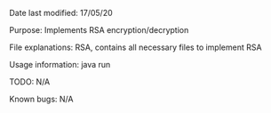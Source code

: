 Date last modified: 17/05/20

Purpose: 
    Implements RSA encryption/decryption

File explanations:
    RSA, contains all necessary files to implement RSA

Usage information: 
    java run

TODO:
	N/A

Known bugs:
	N/A

